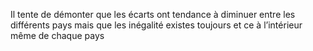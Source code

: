 Il tente de démonter que les écarts ont tendance à diminuer entre les différents pays mais que les inégalité existes toujours et ce à l’intérieur même de chaque pays 
